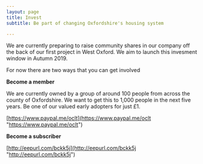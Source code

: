 ```yaml
---
layout: page
title: Invest
subtitle: Be part of changing Oxfordshire's housing system

---
```

We are currently preparing to raise community shares in our company off the back of our first project in West Oxford. We aim to launch this invesment window in Autumn 2019.

For now there are two ways that you can get involved

**Become a member**

We are currently owned by a group of around 100 people from across the county of Oxfordshire. We want to get this to 1,000 people in the next five years. Be one of our valued early adopters for just £1.

[https://www.paypal.me/oclt](https://www.paypal.me/oclt "https://www.paypal.me/oclt")

**Become a subscriber**

[http://eepurl.com/bckk5j](http://eepurl.com/bckk5j "http://eepurl.com/bckk5j")